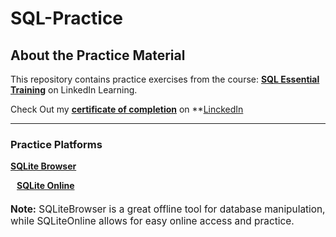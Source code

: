 # SQL-Practice

<p align="center">
  <a href="https://www.linkedin.com/learning-login/share?account=2223545&forceAccount=false&redirect=https%3A%2F%2Fwww.linkedin.com%2Flearning%2Fsql-essential-training-20685933%3Ftrk%3Dshare_ent_url%26shareId%3D4SkW3fQ9RvCeSfu5oYNdPQ%253D%253D" target="_blank" style="text-decoration:none">
  </a>
</p>

## About the Practice Material

This repository contains practice exercises from the course:
**[SQL Essential Training](https://www.linkedin.com/learning-login/share?account=2223545&forceAccount=false&redirect=https%3A%2F%2Fwww.linkedin.com%2Flearning%2Fsql-essential-training-20685933%3Ftrk%3Dshare_ent_url%26shareId%3D4SkW3fQ9RvCeSfu5oYNdPQ%253D%253D)** on LinkedIn Learning.

Check Out my **[certificate of completion](https://www.linkedin.com/learning/certificates/a7dda580e349dc590bf2af6cfd8f98743cb56cf7b3ee8b81d96bc254b77ef0c1?trk=share_certificate)** on **[LinckedIn](https://www.linkedin.com/in/jingjin-li-771273194)

---

### Practice Platforms

<p>
  <a href="https://sqlitebrowser.org/dl/" target="_blank" class="btn btn-primary">
    <strong>SQLite Browser</strong>
  </a>
</p>
<p>
  <a href="https://sqliteonline.com/" target="_blank" class="btn btn-success" style="margin-left: 10px;">
    <strong>SQLite Online</strong>
  </a>
</p>

<div class="alert alert-info" role="alert" style="font-size: 1.1em; margin-top: 20px;">
  <strong>Note:</strong> SQLiteBrowser is a great offline tool for database manipulation, while SQLiteOnline allows for easy online access and practice.
</div>

